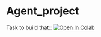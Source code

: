 # Agent_project

Task to build that::
[![Open In Colab](https://colab.research.google.com/assets/colab-badge.svg)](https://colab.research.google.com/github/ayana123/Agent_project/blob/main/Empathetic_Agent_Colab_GitHub.ipynb)
